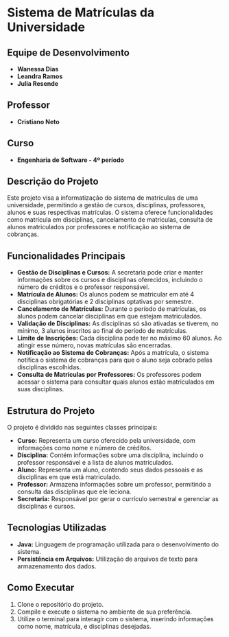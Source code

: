 # Sistema de Matrículas da Universidade
## Equipe de Desenvolvimento

- **Wanessa Dias**
- **Leandra Ramos**
- **Julia Resende**

## Professor

- **Cristiano Neto**

## Curso

- **Engenharia de Software - 4º período**

## Descrição do Projeto

Este projeto visa a informatização do sistema de matrículas de uma universidade, permitindo a gestão de cursos, disciplinas, professores, alunos e suas respectivas matrículas. O sistema oferece funcionalidades como matrícula em disciplinas, cancelamento de matrículas, consulta de alunos matriculados por professores e notificação ao sistema de cobranças.

## Funcionalidades Principais

- **Gestão de Disciplinas e Cursos:** A secretaria pode criar e manter informações sobre os cursos e disciplinas oferecidos, incluindo o número de créditos e o professor responsável.
- **Matrícula de Alunos:** Os alunos podem se matricular em até 4 disciplinas obrigatórias e 2 disciplinas optativas por semestre.
- **Cancelamento de Matrículas:** Durante o período de matrículas, os alunos podem cancelar disciplinas em que estejam matriculados.
- **Validação de Disciplinas:** As disciplinas só são ativadas se tiverem, no mínimo, 3 alunos inscritos ao final do período de matrículas.
- **Limite de Inscrições:** Cada disciplina pode ter no máximo 60 alunos. Ao atingir esse número, novas matrículas são encerradas.
- **Notificação ao Sistema de Cobranças:** Após a matrícula, o sistema notifica o sistema de cobranças para que o aluno seja cobrado pelas disciplinas escolhidas.
- **Consulta de Matrículas por Professores:** Os professores podem acessar o sistema para consultar quais alunos estão matriculados em suas disciplinas.


## Estrutura do Projeto

O projeto é dividido nas seguintes classes principais:

- **Curso:** Representa um curso oferecido pela universidade, com informações como nome e número de créditos.
- **Disciplina:** Contém informações sobre uma disciplina, incluindo o professor responsável e a lista de alunos matriculados.
- **Aluno:** Representa um aluno, contendo seus dados pessoais e as disciplinas em que está matriculado.
- **Professor:** Armazena informações sobre um professor, permitindo a consulta das disciplinas que ele leciona.
- **Secretaria:** Responsável por gerar o currículo semestral e gerenciar as disciplinas e cursos.

## Tecnologias Utilizadas

- **Java:** Linguagem de programação utilizada para o desenvolvimento do sistema.
- **Persistência em Arquivos:** Utilização de arquivos de texto para armazenamento dos dados.

## Como Executar

1. Clone o repositório do projeto.
2. Compile e execute o sistema no ambiente de sua preferência.
3. Utilize o terminal para interagir com o sistema, inserindo informações como nome, matrícula, e disciplinas desejadas.



